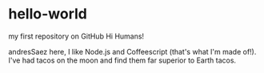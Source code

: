 # hello-world
my first repository on GitHub
Hi Humans!

andresSaez here, I like Node.js and Coffeescript (that's what I'm made of!).
I've had tacos on the moon and find them far superior to Earth tacos.
